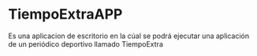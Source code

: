 # TiempoExtraAPP
Es una aplicacion de escritorio en la cúal se podrá ejecutar una aplicación de un periódico deportivo llamado TiempoExtra
